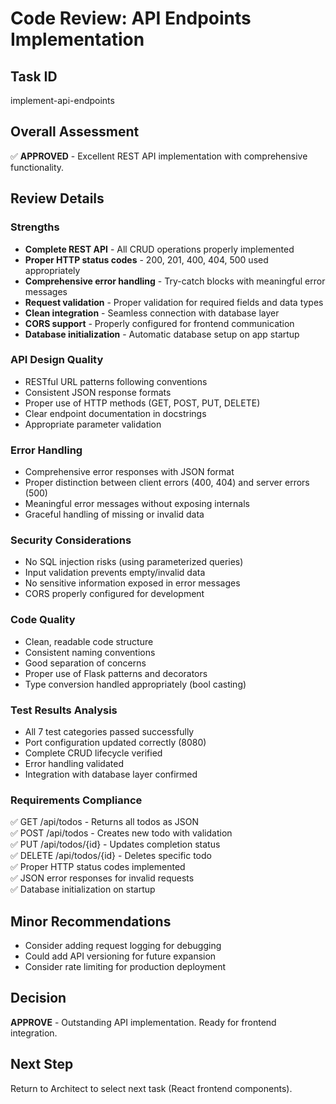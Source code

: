 # Code Review: API Endpoints Implementation

## Task ID
implement-api-endpoints

## Overall Assessment
✅ **APPROVED** - Excellent REST API implementation with comprehensive functionality.

## Review Details

### Strengths
- **Complete REST API** - All CRUD operations properly implemented
- **Proper HTTP status codes** - 200, 201, 400, 404, 500 used appropriately
- **Comprehensive error handling** - Try-catch blocks with meaningful error messages
- **Request validation** - Proper validation for required fields and data types
- **Clean integration** - Seamless connection with database layer
- **CORS support** - Properly configured for frontend communication
- **Database initialization** - Automatic database setup on app startup

### API Design Quality
- RESTful URL patterns following conventions
- Consistent JSON response formats
- Proper use of HTTP methods (GET, POST, PUT, DELETE)
- Clear endpoint documentation in docstrings
- Appropriate parameter validation

### Error Handling
- Comprehensive error responses with JSON format
- Proper distinction between client errors (400, 404) and server errors (500)
- Meaningful error messages without exposing internals
- Graceful handling of missing or invalid data

### Security Considerations
- No SQL injection risks (using parameterized queries)
- Input validation prevents empty/invalid data
- No sensitive information exposed in error messages
- CORS properly configured for development

### Code Quality
- Clean, readable code structure
- Consistent naming conventions
- Good separation of concerns
- Proper use of Flask patterns and decorators
- Type conversion handled appropriately (bool casting)

### Test Results Analysis
- All 7 test categories passed successfully
- Port configuration updated correctly (8080)
- Complete CRUD lifecycle verified
- Error handling validated
- Integration with database layer confirmed

### Requirements Compliance
✅ GET /api/todos - Returns all todos as JSON  
✅ POST /api/todos - Creates new todo with validation  
✅ PUT /api/todos/{id} - Updates completion status  
✅ DELETE /api/todos/{id} - Deletes specific todo  
✅ Proper HTTP status codes implemented  
✅ JSON error responses for invalid requests  
✅ Database initialization on startup  

## Minor Recommendations
- Consider adding request logging for debugging
- Could add API versioning for future expansion
- Consider rate limiting for production deployment

## Decision
**APPROVE** - Outstanding API implementation. Ready for frontend integration.

## Next Step
Return to Architect to select next task (React frontend components).